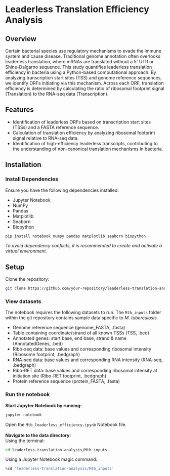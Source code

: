 # Leaderless Translation Efficiency Analysis

## Overview
Certain bacterial species use regulatory mechanisms to evade the immune system and cause disease. Traditional genome annotation often overlooks leaderless translation, where mRNAs are translated without a 5' UTR or Shine-Dalgarno sequence. This study quantifies leaderless translation efficiency in bacteria using a Python-based computational approach. By analyzing transcription start sites (TSS) and genome reference sequences, we identify ORFs initiating via this mechanism. Across each ORF, translation efficiency is determined by calculating the ratio of ribosomal footprint signal (Translation) to the RNA-seq data (Transcription).

## Features
- Identification of leaderless ORFs based on transcription start sites (TSSs) and a FASTA reference sequence.
- Calculation of translation efficiency by analyzing ribosomal footprint signal relative to RNA-seq data.
- Identification of high-efficiency leaderless transcripts, contributing to the understanding of non-canonical translation mechanisms in bacteria.

## Installation
### Install Dependencies
Ensure you have the following dependencies installed:
- Jupyter Notebook
- NumPy
- Pandas
- Matplotlib
- Seaborn
- Biopython
```bash
pip install notebook numpy pandas matplotlib seaborn biopython
```
*To avoid dependency conflicts, it is recommended to create and activate a virtual environment.*

## Setup
Clone the repository:
```bash
git clone https://github.com/your-repository/leaderless-translation-analysis.git
```
### View datasets
The notebook requires the following datasets to run. The `Mtb_inputs` folder within the git repository contains sample data specific to *M. tuberculosis*.
- Genome reference sequence (genome_FASTA, .fasta)
- Table containing coordinate/strand of all known TSSs (TSS, .bed)
- Annotated genes: start base, end base, strand & name (AnnotatedGenes, .bed)
- Ribo-seq data: base values and corresponding ribosomal intensity (Ribosome footprint, .bedgraph)
- RNA-seq data: base values and corresponding RNA intensity (RNA-seq, .bedgraph)
- Ribo-RET data: base values and corresponding ribosomal intensity at initiation site (Ribo-RET footprint, .bedgraph)
- Protein reference sequence (protein_FASTA, .fasta)

### Run the notebook
**Start Jupyter Notebook by running:**
```bash
jupyter notebook
```
Open the `Mtb_leaderless_efficiency.ipynb` Notebook file.<br><br>
**Navigate to the data directory:**<br>
Using the terminal:
```bash
cd leaderless-translation-analysis/Mtb_inputs
```
Using a Jupyter Notebook magic command:
```Python
%cd 'leaderless-translation-analysis/Mtb_inputs'
```
